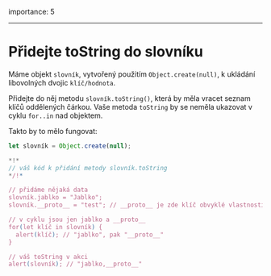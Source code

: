 importance: 5

---

# Přidejte toString do slovníku

Máme objekt `slovník`, vytvořený použitím `Object.create(null)`, k ukládání libovolných dvojic `klíč/hodnota`.

Přidejte do něj metodu `slovník.toString()`, která by měla vracet seznam klíčů oddělených čárkou. Vaše metoda `toString` by se neměla ukazovat v cyklu `for..in` nad objektem.

Takto by to mělo fungovat:

```js
let slovník = Object.create(null);

*!*
// váš kód k přidání metody slovník.toString
*/!*

// přidáme nějaká data
slovník.jablko = "Jablko";
slovník.__proto__ = "test"; // __proto__ je zde klíč obvyklé vlastnosti

// v cyklu jsou jen jablko a __proto__
for(let klíč in slovník) {
  alert(klíč); // "jablko", pak "__proto__"
}  

// váš toString v akci
alert(slovník); // "jablko,__proto__"
```
